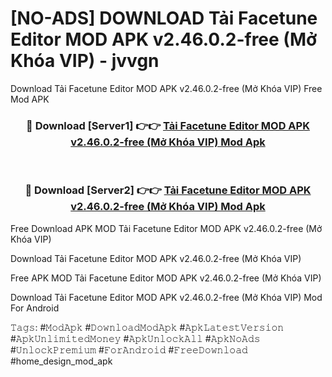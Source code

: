 # [NO-ADS] DOWNLOAD Tải Facetune Editor MOD APK v2.46.0.2-free (Mở Khóa VIP) - jvvgn
Download Tải Facetune Editor MOD APK v2.46.0.2-free (Mở Khóa VIP) Free Mod APK

<div align="center">
<h3>🔴 Download [Server1] 👉👉 <a href="https://apk-comot.site?title=Tải_Facetune_Editor_MOD_APK_v2.46.0.2-free_(Mở_Khóa_VIP)">Tải Facetune Editor MOD APK v2.46.0.2-free (Mở Khóa VIP) Mod Apk</a></h3><br>

<h3>🔴 Download [Server2] 👉👉 <a href="https://apk-comot.site?title=Tải_Facetune_Editor_MOD_APK_v2.46.0.2-free_(Mở_Khóa_VIP)">Tải Facetune Editor MOD APK v2.46.0.2-free (Mở Khóa VIP) Mod Apk</a></h3>
</div>


Free Download APK MOD Tải Facetune Editor MOD APK v2.46.0.2-free (Mở Khóa VIP)

Download Tải Facetune Editor MOD APK v2.46.0.2-free (Mở Khóa VIP) 

Free APK MOD Tải Facetune Editor MOD APK v2.46.0.2-free (Mở Khóa VIP) 

Download Tải Facetune Editor MOD APK v2.46.0.2-free (Mở Khóa VIP) Mod For Android

𝚃𝚊𝚐𝚜: #𝙼𝚘𝚍𝙰𝚙𝚔 #𝙳𝚘𝚠𝚗𝚕𝚘𝚊𝚍𝙼𝚘𝚍𝙰𝚙𝚔 #𝙰𝚙𝚔𝙻𝚊𝚝𝚎𝚜𝚝𝚅𝚎𝚛𝚜𝚒𝚘𝚗 #𝙰𝚙𝚔𝚄𝚗𝚕𝚒𝚖𝚒𝚝𝚎𝚍𝙼𝚘𝚗𝚎𝚢 #𝙰𝚙𝚔𝚄𝚗𝚕𝚘𝚌𝚔𝙰𝚕𝚕 #𝙰𝚙𝚔𝙽𝚘𝙰𝚍𝚜 #𝚄𝚗𝚕𝚘𝚌𝚔𝙿𝚛𝚎𝚖𝚒𝚞𝚖 #𝙵𝚘𝚛𝙰𝚗𝚍𝚛𝚘𝚒𝚍 #𝙵𝚛𝚎𝚎𝙳𝚘𝚠𝚗𝚕𝚘𝚊𝚍 #home_design_mod_apk
